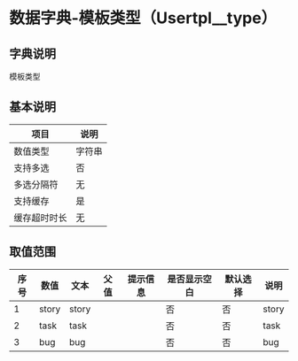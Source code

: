 # 数据字典-模板类型（Usertpl__type）
## 字典说明
模板类型

## 基本说明
| 项目 | 说明 |
| -- | -- |
| 数值类型 | 字符串 |
| 支持多选 | 否 |
| 多选分隔符 | 无 |
| 支持缓存 | 是 |
| 缓存超时时长 | 无 |

## 取值范围
| 序号 | 数值 | 文本 | 父值 | 提示信息 | 是否显示空白 | 默认选择 | 说明 |
| -- | -- | -- | -- | -- | -- | -- | -- |
| 1 | story | story |  |  | 否 | 否 | story |
| 2 | task | task |  |  | 否 | 否 | task |
| 3 | bug | bug |  |  | 否 | 否 | bug |

